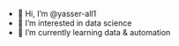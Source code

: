 - 👋 Hi, I’m @yasser-all1
- 👀 I’m interested in data science
- 🌱 I’m currently learning data & automation

<!---
yasser-all1/yasser-all1 is a ✨ special ✨ repository because its `README.md` (this file) appears on your GitHub profile.
You can click the Preview link to take a look at your changes.
--->
